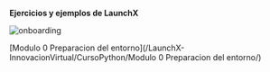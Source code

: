 **Ejercicios y ejemplos de LaunchX**

![onboarding](https://user-images.githubusercontent.com/9124597/152575053-a3da1c90-772e-4ca7-a544-8056462704cd.png)

[Modulo 0 Preparacion del entorno](/LaunchX-InnovacionVirtual/CursoPython/Modulo 0 Preparacion del entorno/)
